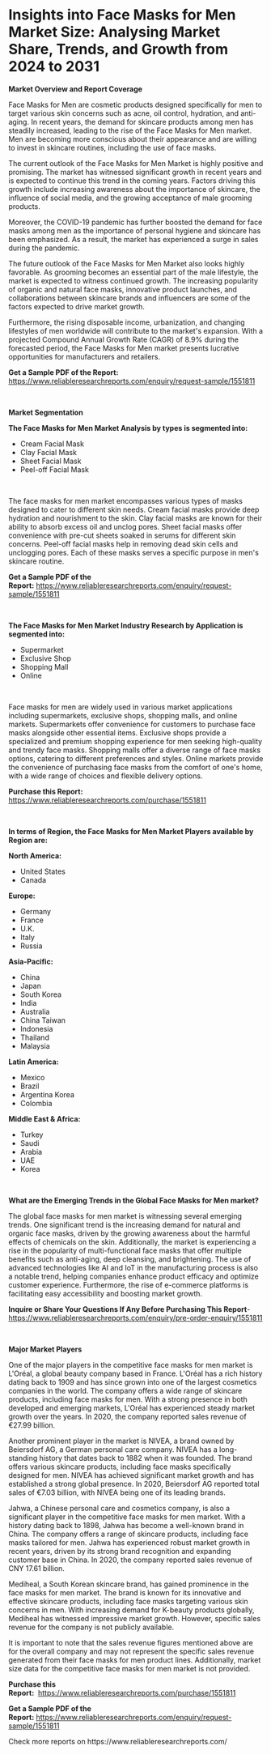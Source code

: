 <p><h1>Insights into Face Masks for Men Market Size: Analysing Market Share, Trends, and Growth from 2024 to 2031</h1></p><p><strong>Market Overview and Report Coverage</strong></p>
<p><p>Face Masks for Men are cosmetic products designed specifically for men to target various skin concerns such as acne, oil control, hydration, and anti-aging. In recent years, the demand for skincare products among men has steadily increased, leading to the rise of the Face Masks for Men market. Men are becoming more conscious about their appearance and are willing to invest in skincare routines, including the use of face masks.</p><p>The current outlook of the Face Masks for Men Market is highly positive and promising. The market has witnessed significant growth in recent years and is expected to continue this trend in the coming years. Factors driving this growth include increasing awareness about the importance of skincare, the influence of social media, and the growing acceptance of male grooming products.</p><p>Moreover, the COVID-19 pandemic has further boosted the demand for face masks among men as the importance of personal hygiene and skincare has been emphasized. As a result, the market has experienced a surge in sales during the pandemic.</p><p>The future outlook of the Face Masks for Men Market also looks highly favorable. As grooming becomes an essential part of the male lifestyle, the market is expected to witness continued growth. The increasing popularity of organic and natural face masks, innovative product launches, and collaborations between skincare brands and influencers are some of the factors expected to drive market growth.</p><p>Furthermore, the rising disposable income, urbanization, and changing lifestyles of men worldwide will contribute to the market's expansion. With a projected Compound Annual Growth Rate (CAGR) of 8.9% during the forecasted period, the Face Masks for Men market presents lucrative opportunities for manufacturers and retailers.</p></p>
<p><strong>Get a Sample PDF of the Report:</strong> <a href="https://www.reliableresearchreports.com/enquiry/request-sample/1551811">https://www.reliableresearchreports.com/enquiry/request-sample/1551811</a></p>
<p>&nbsp;</p>
<p><strong>Market Segmentation</strong></p>
<p><strong>The Face Masks for Men Market Analysis by types is segmented into:</strong></p>
<p><ul><li>Cream Facial Mask</li><li>Clay Facial Mask</li><li>Sheet Facial Mask</li><li>Peel-off Facial Mask</li></ul></p>
<p>&nbsp;</p>
<p><p>The face masks for men market encompasses various types of masks designed to cater to different skin needs. Cream facial masks provide deep hydration and nourishment to the skin. Clay facial masks are known for their ability to absorb excess oil and unclog pores. Sheet facial masks offer convenience with pre-cut sheets soaked in serums for different skin concerns. Peel-off facial masks help in removing dead skin cells and unclogging pores. Each of these masks serves a specific purpose in men's skincare routine.</p></p>
<p><strong>Get a Sample PDF of the Report:</strong>&nbsp;<a href="https://www.reliableresearchreports.com/enquiry/request-sample/1551811">https://www.reliableresearchreports.com/enquiry/request-sample/1551811</a></p>
<p>&nbsp;</p>
<p><strong>The Face Masks for Men Market Industry Research by Application is segmented into:</strong></p>
<p><ul><li>Supermarket</li><li>Exclusive Shop</li><li>Shopping Mall</li><li>Online</li></ul></p>
<p>&nbsp;</p>
<p><p>Face masks for men are widely used in various market applications including supermarkets, exclusive shops, shopping malls, and online markets. Supermarkets offer convenience for customers to purchase face masks alongside other essential items. Exclusive shops provide a specialized and premium shopping experience for men seeking high-quality and trendy face masks. Shopping malls offer a diverse range of face masks options, catering to different preferences and styles. Online markets provide the convenience of purchasing face masks from the comfort of one's home, with a wide range of choices and flexible delivery options.</p></p>
<p><strong>Purchase this Report:</strong>&nbsp; <a href="https://www.reliableresearchreports.com/purchase/1551811">https://www.reliableresearchreports.com/purchase/1551811</a></p>
<p>&nbsp;</p>
<p><strong>In terms of Region, the Face Masks for Men Market Players available by Region are:</strong></p>
<p>
    <p> <strong> North America: </strong>
        <ul>
            <li>United States</li>
            <li>Canada</li>
        </ul>
        </p> 
    <p> <strong> Europe: </strong>
        <ul>
            <li>Germany</li>
            <li>France</li>
            <li>U.K.</li>
            <li>Italy</li>
            <li>Russia</li>
        </ul>
        </p> 
    <p> <strong> Asia-Pacific: </strong>
        <ul>
            <li>China</li>
            <li>Japan</li>
            <li>South Korea</li>
            <li>India</li>
            <li>Australia</li>
            <li>China Taiwan</li>
            <li>Indonesia</li>
            <li>Thailand</li>
            <li>Malaysia</li>
        </ul>
        </p> 
    <p> <strong> Latin America: </strong>
        <ul>
            <li>Mexico</li>
            <li>Brazil</li>
            <li>Argentina Korea</li>
            <li>Colombia</li>
        </ul>
        </p> 
    <p> <strong> Middle East & Africa: </strong>
        <ul>
            <li>Turkey</li>
            <li>Saudi</li>
            <li>Arabia</li>
            <li>UAE</li>
            <li>Korea</li>
        </ul>
    </p>
    </p>
<p>&nbsp;</p>
<p><strong>What are the Emerging Trends in the Global Face Masks for Men market?</strong></p>
<p><p>The global face masks for men market is witnessing several emerging trends. One significant trend is the increasing demand for natural and organic face masks, driven by the growing awareness about the harmful effects of chemicals on the skin. Additionally, the market is experiencing a rise in the popularity of multi-functional face masks that offer multiple benefits such as anti-aging, deep cleansing, and brightening. The use of advanced technologies like AI and IoT in the manufacturing process is also a notable trend, helping companies enhance product efficacy and optimize customer experience. Furthermore, the rise of e-commerce platforms is facilitating easy accessibility and boosting market growth.</p></p>
<p><strong>Inquire or Share Your Questions If Any Before Purchasing This Report</strong>- <a href="https://www.reliableresearchreports.com/enquiry/pre-order-enquiry/1551811">https://www.reliableresearchreports.com/enquiry/pre-order-enquiry/1551811</a></p>
<p>&nbsp;</p>
<p><strong>Major Market Players</strong></p>
<p><p>One of the major players in the competitive face masks for men market is L'Oréal, a global beauty company based in France. L'Oréal has a rich history dating back to 1909 and has since grown into one of the largest cosmetics companies in the world. The company offers a wide range of skincare products, including face masks for men. With a strong presence in both developed and emerging markets, L'Oréal has experienced steady market growth over the years. In 2020, the company reported sales revenue of €27.99 billion.</p><p>Another prominent player in the market is NIVEA, a brand owned by Beiersdorf AG, a German personal care company. NIVEA has a long-standing history that dates back to 1882 when it was founded. The brand offers various skincare products, including face masks specifically designed for men. NIVEA has achieved significant market growth and has established a strong global presence. In 2020, Beiersdorf AG reported total sales of €7.03 billion, with NIVEA being one of its leading brands.</p><p>Jahwa, a Chinese personal care and cosmetics company, is also a significant player in the competitive face masks for men market. With a history dating back to 1898, Jahwa has become a well-known brand in China. The company offers a range of skincare products, including face masks tailored for men. Jahwa has experienced robust market growth in recent years, driven by its strong brand recognition and expanding customer base in China. In 2020, the company reported sales revenue of CNY 17.61 billion.</p><p>Mediheal, a South Korean skincare brand, has gained prominence in the face masks for men market. The brand is known for its innovative and effective skincare products, including face masks targeting various skin concerns in men. With increasing demand for K-beauty products globally, Mediheal has witnessed impressive market growth. However, specific sales revenue for the company is not publicly available.</p><p>It is important to note that the sales revenue figures mentioned above are for the overall company and may not represent the specific sales revenue generated from their face masks for men product lines. Additionally, market size data for the competitive face masks for men market is not provided.</p></p>
<p><strong>Purchase this Report:</strong>&nbsp;&nbsp;<a href="https://www.reliableresearchreports.com/purchase/1551811">https://www.reliableresearchreports.com/purchase/1551811</a></p>
<p></p>
<p><strong>Get a Sample PDF of the Report:</strong>&nbsp;<a href="https://www.reliableresearchreports.com/enquiry/request-sample/1551811">https://www.reliableresearchreports.com/enquiry/request-sample/1551811</a></p>
<p>Check more reports on https://www.reliableresearchreports.com/</p>